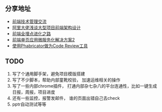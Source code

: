 ## 分享地址
* [前端技术管理交流](https://www.yuque.com/iscott/tl)
* [阿里大佬浅谈大型项目前端架构设计]( https://juejin.im/post/5cea1f705188250640005472)
* [前端全埋点进化之路](https://www.slidestalk.com/u3502/Sina_Moblie_APP)
* [前端单页应用微服务化解决方案2](https://juejin.im/post/5ba057695188255c953821c6)
* [使用Phabricator做为Code Review工具](https://www.jianshu.com/p/b1a75a14638c)


## TODO
1. 写了个通用脚手架，避免项目模版搭建
2. 写了不少脚本，帮助内部童靴校验， 加速运维相关的操作
3. 写了一些内部chrome插件， 打通内部杂七杂八的平台连通性，比如一键生成日报，周报，项目进度
4. 还有一些监控，报警发邮件， 谁的页面出错自己去check
5. pptr自动测试等等

